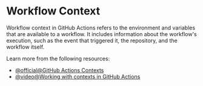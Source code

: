# Workflow Context

Workflow context in GitHub Actions refers to the environment and variables that are available to a workflow. It includes information about the workflow's execution, such as the event that triggered it, the repository, and the workflow itself.

Learn more from the following resources:

- [@official@GitHub Actions Contexts](https://docs.github.com/en/actions/writing-workflows/choosing-what-your-workflow-does/contexts)
- [@video@Working with contexts in GitHub Actions](https://www.youtube.com/watch?v=16WT_r0zjYE)